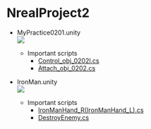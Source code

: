 # NrealProject2
- MyPractice0201.unity<br>
[![](https://img.youtube.com/vi/1syE4BX_qFw/0.jpg)](https://www.youtube.com/watch?v=1syE4BX_qFw)
  - Important scripts
    - [Control_obj_0202l.cs](https://github.com/UetaKento/diary/blob/main/2022/0721/Memo.md#control_obj_0202lcs)
    - [Attach_obj_0202.cs](https://github.com/UetaKento/diary/blob/main/2022/0721/Memo.md#attach_obj_0202cs)
  
- IronMan.unity<br>
[![](https://img.youtube.com/vi/qLHPfLFmBms/0.jpg)](https://www.youtube.com/watch?v=qLHPfLFmBms)
  - Important scripts
    - [IronManHand_R(IronManHand_L).cs](https://github.com/UetaKento/diary/blob/main/2022/0721/Memo.md#ironmanhand_rcs)
    - [DestroyEnemy.cs](https://github.com/UetaKento/diary/blob/main/2022/0721/Memo.md#destroyenemycs)
  

